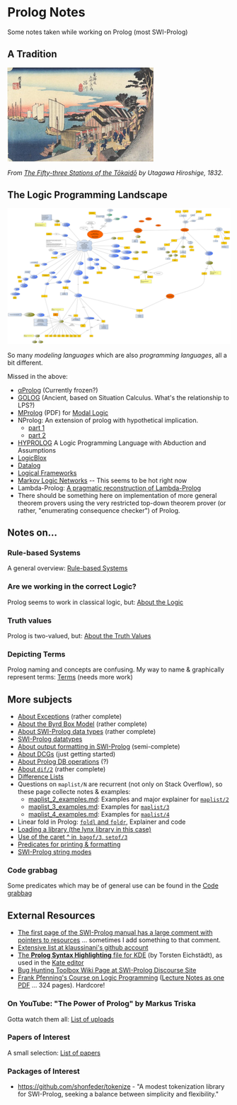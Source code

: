 # Prolog Notes

Some notes taken while working on Prolog (most SWI-Prolog)

## A Tradition

![Hiroshige: Shinagawa Station](pics/various/Hiroshige_Shinagawa_Station.jpg)

_From [The Fifty-three Stations of the Tōkaidō](https://en.wikipedia.org/wiki/The_Fifty-three_Stations_of_the_T%C5%8Dkaid%C5%8D) by Utagawa Hiroshige, 1832._

## The Logic Programming Landscape

![The Logic Programming Landscape](other_notes/quick_map_of_lp_landscape/quick_map_of_lp_landscape.svg)

So many *modeling languages* which are also *programming languages*, all a bit different.

Missed in the above: 

- [αProlog](https://homepages.inf.ed.ac.uk/jcheney/programs/aprolog/) (Currently frozen?)
- [GOLOG](https://en.wikipedia.org/wiki/GOLOG) (Ancient, based on Situation Calculus. What's the relationship to LPS?)
- [MProlog](https://www.mimuw.edu.pl/~nguyen/mpl.pdf) (PDF) for [Modal Logic](https://plato.stanford.edu/entries/logic-modal/)
- NProlog: An extension of prolog with hypothetical implication. 
   - [part 1](https://www.sciencedirect.com/science/article/pii/0743106684900293)
   - [part 2](https://www.sciencedirect.com/science/article/pii/S0743106685800030)
- [HYPROLOG](http://akira.ruc.dk/~henning/hyprolog/) A Logic Programming Language with Abduction and Assumptions
- [LogicBlox](https://developer.logicblox.com/technology/)
- [Datalog](https://en.wikipedia.org/wiki/Datalog)
- [Logical Frameworks](https://en.wikipedia.org/wiki/Logical_framework)
- [Markov Logic Networks](https://en.wikipedia.org/wiki/Markov_logic_network) -- This seems to be hot right now
- Lambda-Prolog: [A pragmatic reconstruction of Lambda-Prolog](https://core.ac.uk/display/48194387)
- There should be something here on implementation of more general theorem provers using the very restricted top-down 
  theorem prover (or rather, "enumerating consequence checker") of Prolog.

## Notes on...

### Rule-based Systems

A general overview: [Rule-based Systems](other_notes/about_rule_based_systems)

### Are we working in the correct Logic?

Prolog seems to work in classical logic, but: [About the Logic](other_notes/about_the_logic/)

### Truth values

Prolog is two-valued, but: [About the Truth Values](other_notes/about_truth_values/)

### Depicting Terms

Prolog naming and concepts are confusing. My way to name & graphically represent terms: [Terms](other_notes/depicting_terms/prolog_term_notation.svg) (needs more work)

## More subjects

- [About Exceptions](swipl_notes/about_exceptions) (rather complete)
- [About the Byrd Box Model](swipl_notes/about_byrd_box_model) (rather complete)
- [About SWI-Prolog data types](swipl_notes/about_swipl_data_types) (rather complete)
- [SWI-Prolog datatypes](swipl_datatypes)
- [About output formatting in SWI-Prolog](swipl_notes/about_output_formatting) (semi-complete)
- [About DCGs](swipl_notes/about_dcgs) (just getting started)
- [About Prolog DB operations](swipl_notes/about_prolog_db_operations) (?)
- [About `dif/2`](swipl_notes/about_dif) (rather complete)
- [Difference Lists](difflists/)
- Questions on `maplist/N` are recurrent (not only on Stack Overflow), so these page collecte notes & examples:
   - [maplist_2_examples.md](maplist/maplist_2_examples.md): Examples and major explainer for [`maplist/2`](https://www.swi-prolog.org/pldoc/man?predicate=maplist%2f2)
   - [maplist_3_examples.md](maplist/maplist_3_examples.md): Examples for [`maplist/3`](https://www.swi-prolog.org/pldoc/doc_for?object=maplist/3)
   - [maplist_4_examples.md](maplist/maplist_4_examples.md): Examples for [`maplist/4`](https://www.swi-prolog.org/pldoc/doc_for?object=maplist/4)
- Linear fold in Prolog: [`foldl` and `foldr`](foldl_foldr/), Explainer and code
- [Loading a library (the lynx library in this case)](swipl_notes/loading_lynx_library.md)
- [Use of the caret ^ in` bagof/3`, `setof/3`](swipl_notes/notes_on_the_caret_used_in_bagof_goals.md)
- [Predicates for printing & formatting](swipl_notes/output_formatting.md)
- [SWI-Prolog string modes](swipl_notes/swipl_string_modes.md)

### Code grabbag

Some predicates which may be of general use can be found in the [Code grabbag](code/)

## External Resources

- [The first page of the SWI-Prolog manual has a large comment with pointers to resources](https://eu.swi-prolog.org/pldoc/doc_for?object=manual) ... sometimes I add something to that comment.
- [Extensive list at klaussinani's github account](https://github.com/klaussinani/awesome-prolog#resources)
- [The **Prolog Syntax Highlighting** file for KDE](https://cgit.kde.org/syntax-highlighting.git/tree/data/syntax/prolog.xml) (by Torsten Eichstädt), as used in the [Kate editor](https://docs.kde.org/trunk5/en/applications/katepart/highlight.html)
- [Bug Hunting Toolbox Wiki Page at SWI-Prolog Discourse Site](https://swi-prolog.discourse.group/t/bug-hunting-toolbox/710)
- [Frank Pfenning's Course on Logic Programming](http://www.cs.cmu.edu/~fp/courses/lp/) ([Lecture Notes as one PDF](http://www.cs.cmu.edu/~fp/courses/lp/lectures/lp-all.pdf) ... 324 pages). Hardcore!   

### On YouTube: "The Power of Prolog" by Markus Triska

Gotta watch them all: [List of uploads](other_notes/about_power_of_prolog_on_youtube/)
  
### Papers of Interest

A small selection: [List of papers](other_notes/about_papers_of_interest/)

### Packages of Interest

- https://github.com/shonfeder/tokenize - "A modest tokenization library for SWI-Prolog, seeking a balance between simplicity and flexibility."

